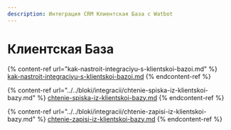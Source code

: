 ```yaml
---
description: Интеграция CRM Клиентская База с Watbot
---
```


# Клиентская База

{% content-ref url="kak-nastroit-integraciyu-s-klientskoi-bazoi.md" %}
[kak-nastroit-integraciyu-s-klientskoi-bazoi.md](kak-nastroit-integraciyu-s-klientskoi-bazoi.md)
{% endcontent-ref %}

{% content-ref url="../../bloki/integracii/chtenie-spiska-iz-klientskoi-bazy.md" %}
[chtenie-spiska-iz-klientskoi-bazy.md](../../bloki/integracii/chtenie-spiska-iz-klientskoi-bazy.md)
{% endcontent-ref %}

{% content-ref url="../../bloki/integracii/chtenie-zapisi-iz-klientskoi-bazy.md" %}
[chtenie-zapisi-iz-klientskoi-bazy.md](../../bloki/integracii/chtenie-zapisi-iz-klientskoi-bazy.md)
{% endcontent-ref %}

